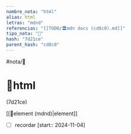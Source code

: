 ```yaml
---
nombre_nota: "html"
alias: html
letras: "mdnd"
referencias: "[[TODO/🏛️mdn docs (cd8c0).md]]"
tipo_nota: "📑"
hash: "7d21ce"
parent_hash: "cd8c0"
---
```


#nota/📑

# 📑html
<div class="hash">(7d21ce)</div>

[[📑element (mdnd)|element]]


- [ ] recordar  [start:: 2024-11-04]
